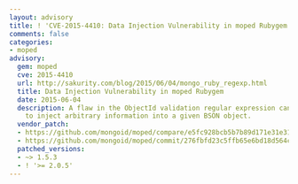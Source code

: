 ```yaml
---
layout: advisory
title: ! 'CVE-2015-4410: Data Injection Vulnerability in moped Rubygem'
comments: false
categories:
- moped
advisory:
  gem: moped
  cve: 2015-4410
  url: http://sakurity.com/blog/2015/06/04/mongo_ruby_regexp.html
  title: Data Injection Vulnerability in moped Rubygem
  date: 2015-06-04
  description: A flaw in the ObjectId validation regular expression can enable attackers
    to inject arbitrary information into a given BSON object.
  vendor_patch:
  - https://github.com/mongoid/moped/compare/e5fc928bcb5b7b89d171e31e31483be4185971b9...32cba17ad7d3da326778b4d8cd4b52e75bca9d40
  - https://github.com/mongoid/moped/commit/276fbfd23c5ffb65e6bd18d564c8b6878c2498ac
  patched_versions:
  - ~> 1.5.3
  - ! '>= 2.0.5'
---
```

